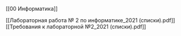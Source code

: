[[00 Информатика]]

[[Лабораторная работа № 2 по информатике_2021 (списки).pdf]]
[[Требования к лабораторной №2_2021 (списки).pdf]]